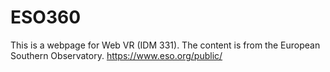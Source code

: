 # ESO360
This is a webpage for Web VR (IDM 331). The content is from the European Southern Observatory. https://www.eso.org/public/
